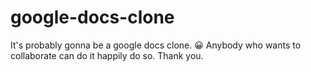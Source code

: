 # google-docs-clone
  It's probably gonna be a google docs clone. 😀
  Anybody who wants to collaborate can do it happily do so. 
  Thank you.
